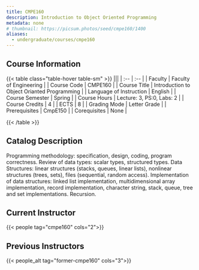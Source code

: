 ```yaml
---
title: CMPE160
description: Introduction to Object Oriented Programming
metadata: none
# thumbnail: https://picsum.photos/seed/cmpe160/1400
aliases:
  - undergraduate/courses/cmpe160
---
```

## Course Information

<!-- prettier-ignore-start -->
{{< table class="table-hover table-sm" >}}
|||
| :-- | :-- |
| Faculty | Faculty of Engineering |
| Course Code | CMPE160 |
| Course Title | Introduction to Object Orianted Programming |
| Language of Instruction | English |
| Course Semester | Spring |
| Course Hours | Lecture: 3, PS:0, Labs: 2 |
| Course Credits | 4 |
| ECTS | 8 |
| Grading Mode | Letter Grade |
| Prerequisites | CmpE150 |
| Corequisites | None |

{{< /table >}}
<!-- prettier-ignore-end -->

## Catalog Description

Programming methodology: specification, design, coding, program correctness. Review of data types: scalar types, structured types. Data Structures: linear structures (stacks, queues, linear lists), nonlinear structures (trees, sets), files (sequential, random access). 
Implementation of data structures: linked list implementation, multidimensional array implementation, record implementation, character string, stack, queue, tree and set implementations. Recursion.

## Current Instructor

{{< people tag="cmpe160" cols="2">}}

## Previous Instructors

{{< people_alt tag="former-cmpe160" cols="3">}}
